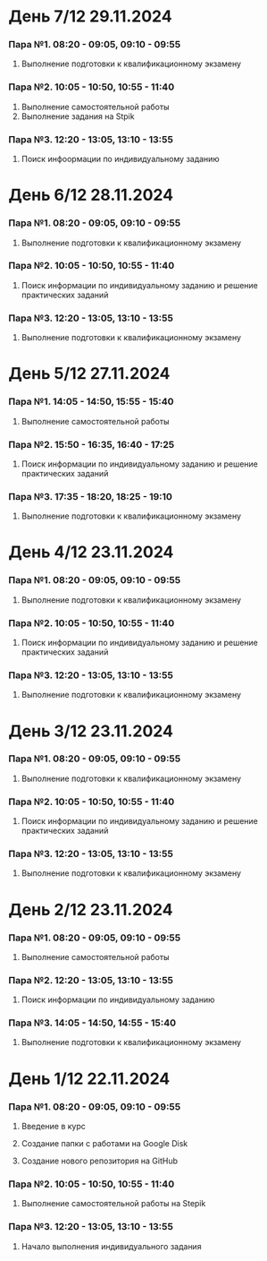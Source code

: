 # День 7/12 29.11.2024

### Пара №1. 08:20 - 09:05, 09:10 - 09:55
1. Выполнение подготовки к квалификационному экзамену

### Пара №2. 10:05 - 10:50, 10:55 - 11:40
1. Выполнение самостоятельной работы
2. Выполнение задания на Stpik
   
### Пара №3. 12:20 - 13:05, 13:10 - 13:55
1. Поиск инфоормации по индивидуальному заданию


# День 6/12 28.11.2024

### Пара №1. 08:20 - 09:05, 09:10 - 09:55
1. Выполнение подготовки к квалификационному экзамену

### Пара №2. 10:05 - 10:50, 10:55 - 11:40
1. Поиск информации по индивидуальному заданию и решение практических заданий

### Пара №3. 12:20 - 13:05, 13:10 - 13:55
1. Выполнение подготовки к квалификационному экзамену
   

# День 5/12 27.11.2024

### Пара №1. 14:05 - 14:50, 15:55 - 15:40
1. Выполнение самостоятельной работы
   
### Пара №2. 15:50 - 16:35, 16:40 - 17:25
1. Поиск информации по индивидуальному заданию и решение практических заданий

### Пара №3. 17:35 - 18:20, 18:25 - 19:10
1. Выполнение подготовки к квалификационному экзамену


# День 4/12 23.11.2024

### Пара №1. 08:20 - 09:05, 09:10 - 09:55
1. Выполнение подготовки к квалификационному экзамену

### Пара №2. 10:05 - 10:50, 10:55 - 11:40
1. Поиск информации по индивидуальному заданию и решение практических заданий

### Пара №3. 12:20 - 13:05, 13:10 - 13:55
1. Выполнение подготовки к квалификационному экзамену


# День 3/12 23.11.2024

### Пара №1. 08:20 - 09:05, 09:10 - 09:55
1. Выполнение подготовки к квалификационному экзамену

### Пара №2. 10:05 - 10:50, 10:55 - 11:40
1. Поиск информации по индивидуальному заданию и решение практических заданий

### Пара №3. 12:20 - 13:05, 13:10 - 13:55
1. Выполнение подготовки к квалификационному экзамену


# День 2/12 23.11.2024

### Пара №1. 08:20 - 09:05, 09:10 - 09:55
1. Выполнение самостоятельной работы

### Пара №2. 12:20 - 13:05, 13:10 - 13:55
1. Поиск информации по индивидуальному заданию

### Пара №3. 14:05 - 14:50, 14:55 - 15:40
1. Выполнение подготовки к квалификационному экзамену


# День 1/12 22.11.2024

### Пара №1. 08:20 - 09:05, 09:10 - 09:55
1. Введение в курс

2. Создание папки с работами на Google Disk

3. Создание нового репозитория на GitHub

### Пара №2. 10:05 - 10:50, 10:55 - 11:40

1. Выполнение самостоятельной работы на Stepik

### Пара №3. 12:20 - 13:05, 13:10 - 13:55

1. Начало выполнения индивидуального задания
